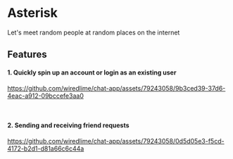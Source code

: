 # Asterisk 
Let's meet random people at random places on the internet

## Features

#### 1. Quickly spin up an account or login as an existing user
   
https://github.com/wiredlime/chat-app/assets/79243058/9b3ced39-37d6-4eac-a912-09bccefe3aa0

<br/>

#### 2. Sending and receiving friend requests


https://github.com/wiredlime/chat-app/assets/79243058/0d5d05e3-f5cd-4172-b2d1-d81a66c6c44a


